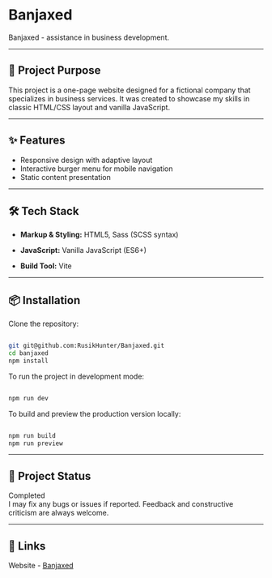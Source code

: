 # Banjaxed

Banjaxed - assistance in business development.

---

## 🛒 Project Purpose

This project is a one-page website designed for a fictional company that specializes in business services. It was created to showcase my skills in classic HTML/CSS layout and vanilla JavaScript.

---

## ✨ Features

- Responsive design with adaptive layout
- Interactive burger menu for mobile navigation
- Static content presentation

---

## 🛠️ Tech Stack

- **Markup & Styling:** HTML5, Sass (SCSS syntax)

- **JavaScript:** Vanilla JavaScript (ES6+)

- **Build Tool:** Vite

---

## 📦 Installation

Clone the repository:

```bash

git git@github.com:RusikHunter/Banjaxed.git
cd banjaxed
npm install
```

To run the project in development mode:

```bash

npm run dev
```

To build and preview the production version locally:

```bash

npm run build
npm run preview
```

---

## 🚀 Project Status

Completed  
I may fix any bugs or issues if reported. Feedback and constructive criticism are always welcome.

---

## 📎 Links

Website - [Banjaxed](https://banjaxedd.vercel.app/)
